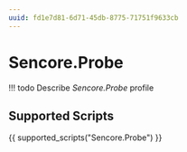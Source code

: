 ```yaml
---
uuid: fd1e7d81-6d71-45db-8775-71751f9633cb
---
```



# Sencore.Probe


<!-- prettier-ignore -->
!!! todo
    Describe *Sencore.Probe* profile

## Supported Scripts

{{ supported_scripts("Sencore.Probe") }}
